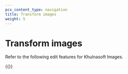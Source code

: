 ```yaml
---
pcx_content_type: navigation
title: Transform images
weight: 5
---
```


# Transform images

Refer to the following edit features for Khulnasoft Images.

{{<directory-listing>}}